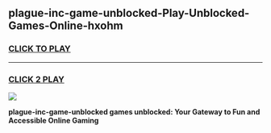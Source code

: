 
## plague-inc-game-unblocked-Play-Unblocked-Games-Online-hxohm
<h3>
<a href="https://premium76.site?title=plague-inc-game-unblocked&ref=24A">CLICK TO PLAY</a></h3>
<hr>

<h3>
<a href="https://premium76.site?title=plague-inc-game-unblocked&ref=24A">CLICK 2 PLAY</a>
  
</h3>

<a href="https://premium76.site?title=plague-inc-game-unblocked&ref=24A"><img src="https://clearcache.store/games.png"></a>


**plague-inc-game-unblocked games unblocked: Your Gateway to Fun and Accessible Online Gaming**
